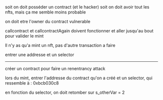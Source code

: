 soit on doit posséder un contract (et le hacker) soit on doit avoir tout les nfts, mais ça me semble moins probable

on doit etre l'owner du contract vulnerable

callcontract et callcontractAgain doivent fonctionner et aller jusqu'au bout pour valider le mint

Il n'y as qu'a mint un nft, pas d'autre transaction a faire

entrer une addresse et un selector

---

créer un contract pour faire un renentrancy attack

lors du mint, entrer l'addresse du contract qu'on a créé
et un selector, qui ressemble à : 0xbcb030c8

en fonction du selector, on doit retomber sur s_otherVar = 2
